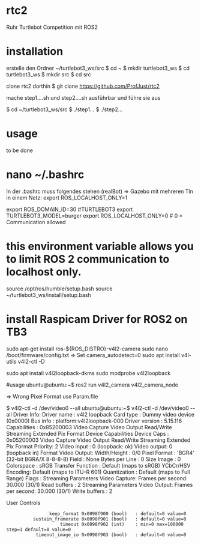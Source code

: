 # rtc2
Ruhr Turtlebot Competition mit ROS2

# installation
erstelle den Ordner  ~/turtlebot3_ws/src
  $ cd ~
  $ mkdir turtlebot3_ws
  $ cd turtlebot3_ws
  $ mkdir src
  $ cd src

clone rtc2 dorthin
  $ git clone https://github.com/ProfJust/rtc2
  

mache step1....sh und step2....sh ausführbar
und führe sie aus

$ cd ~/turtlebot3_ws/src
$ ./step1...
$ ./step2...

# usage
to be done



# nano ~/.bashrc

In der .bashrc muss folgendes stehen (realBot)
 => Gazebo mit mehreren Tln in einem Netz:  export ROS_LOCALHOST_ONLY=1  

export ROS_DOMAIN_ID=30 #TURTLEBOT3
export TURTLEBOT3_MODEL=burger
export ROS_LOCALHOST_ONLY=0  # 0 = Communication allowed
# this environment variable allows you to limit ROS 2 communication to localhost only.
source /opt/ros/humble/setup.bash
source ~/turtlebot3_ws/install/setup.bash



# install Raspicam Driver for ROS2 on TB3
sudo apt-get install ros-${ROS_DISTRO}-v4l2-camera
sudo nano /boot/firmware/config.txt
   => Set   camera_autodetect=0
sudo apt install v4l-utils
v4l2-ctl -D


sudo apt install v4l2loopback-dkms
sudo modprobe v4l2loopback

#usage
ubuntu@ubuntu:~$ ros2 run v4l2_camera v4l2_camera_node

=> Wrong Pixel Format use Param.file


$ v4l2-ctl -d /dev/video0 --all
ubuntu@ubuntu:~$ v4l2-ctl -d /dev/video0 --all
Driver Info:
	Driver name      : v4l2 loopback
	Card type        : Dummy video device (0x0000)
	Bus info         : platform:v4l2loopback-000
	Driver version   : 5.15.116
	Capabilities     : 0x85200003
		Video Capture
		Video Output
		Read/Write
		Streaming
		Extended Pix Format
		Device Capabilities
	Device Caps      : 0x05200003
		Video Capture
		Video Output
		Read/Write
		Streaming
		Extended Pix Format
Priority: 2
Video input : 0 (loopback: ok)
Video output: 0 (loopback in)
Format Video Output:
	Width/Height      : 0/0
	Pixel Format      : 'BGR4' (32-bit BGRA/X 8-8-8-8)
	Field             : None
	Bytes per Line    : 0
	Size Image        : 0
	Colorspace        : sRGB
	Transfer Function : Default (maps to sRGB)
	YCbCr/HSV Encoding: Default (maps to ITU-R 601)
	Quantization      : Default (maps to Full Range)
	Flags             : 
Streaming Parameters Video Capture:
	Frames per second: 30.000 (30/1)
	Read buffers     : 2
Streaming Parameters Video Output:
	Frames per second: 30.000 (30/1)
	Write buffers    : 2

User Controls

                    keep_format 0x0098f900 (bool)   : default=0 value=0
              sustain_framerate 0x0098f901 (bool)   : default=0 value=0
                        timeout 0x0098f902 (int)    : min=0 max=100000 step=1 default=0 value=0
               timeout_image_io 0x0098f903 (bool)   : default=0 value=0
